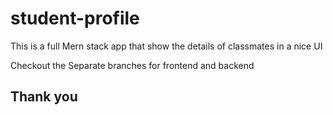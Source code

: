 # student-profile
This is a full Mern stack app that show the details of classmates in a nice UI


Checkout the Separate branches for frontend and backend

## Thank you
